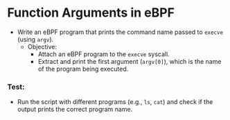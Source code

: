 # Function Arguments in eBPF

- Write an eBPF program that prints the command name passed to `execve` (using `argv`).
    - Objective: 
        - Attach an eBPF program to the `execve` syscall.
        - Extract and print the first argument (`argv[0]`), which is the name of the program being executed.

### Test:
- Run the script with different programs (e.g., `ls`, `cat`) and check if the output prints the correct program name.
